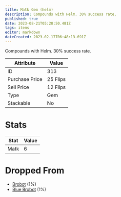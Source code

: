 ```yaml
---
title: Matk Gem (helm)
description: Compounds with Helm. 30% success rate.
published: true
date: 2023-08-21T05:28:50.481Z
tags: items
editor: markdown
dateCreated: 2023-02-17T06:48:13.691Z
---
```


Compounds with Helm. 30% success rate.

|Attribute|Value|
|-|-|
|ID|313|
|Purchase Price|25 Flips|
|Sell Price|12 Flips|
|Type|Gem|
|Stackable|No|

# Stats
|Stat|Value|
|-|-|
|Matk|6|

# Dropped From
 * [Brobot](/monsters/brobot) (1%)
 * [Blue Brobot](/monsters/blue-brobot) (1%)

